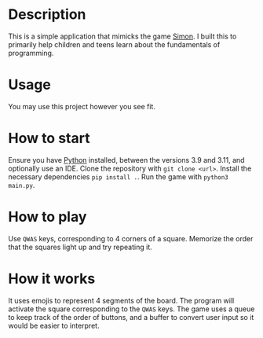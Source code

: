 # Description
This is a simple application that mimicks the game [Simon](https://en.wikipedia.org/wiki/Simon_(game)). I built this to primarily help children and teens learn about the fundamentals of programming.

# Usage
You may use this project however you see fit.

# How to start
Ensure you have [Python](https://www.python.org/downloads/) installed, between the versions 3.9 and 3.11, and optionally use an IDE. 
Clone the repository with `git clone <url>`.
Install the necessary dependencies `pip install .`.
Run the game with `python3 main.py`. 

# How to play
Use `QWAS` keys, corresponding to 4 corners of a square. Memorize the order that the squares light up and try repeating it.

# How it works
It uses emojis to represent 4 segments of the board. The program will activate the square corresponding to the `QWAS` keys. The game uses a queue to keep track of the order of buttons, and a buffer to convert user input so it would be easier to interpret.

